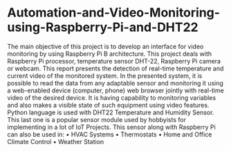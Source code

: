 # Automation-and-Video-Monitoring-using-Raspberry-Pi-and-DHT22
The main objective of this project is to develop an interface for video monitoring by using Raspberry Pi B architecture. This project deals with Raspberry Pi processor, temperature sensor DHT-22, Raspberry Pi camera or webcam. This report presents the detection of real-time temperature and current video of the monitored system. In the presented system, it is possible to read the data from any adaptable sensor and monitoring it using a web-enabled device (computer, phone) web browser jointly with real-time video of the desired device.  It is having capability to monitoring variables and also  makes a visible state of such equipment using video features. Python language is used with DHT22 Temperature and Humidity Sensor. This last one is a popular sensor module used by hobbyists for implementing in a lot of IoT Projects. This sensor along with Raspberry Pi can also be used in:
•	HVAC Systems
•	Thermostats
•	Home and Office Climate Control
•	Weather Station

